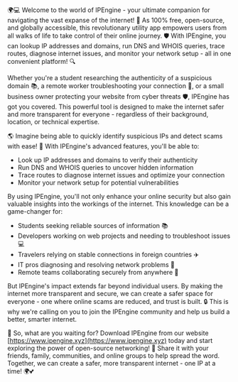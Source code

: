 🌍💻 Welcome to the world of IPEngine - your ultimate companion for navigating the vast expanse of the internet! 📡 As 100% free, open-source, and globally accessible, this revolutionary utility app empowers users from all walks of life to take control of their online journey. 🛡️ With IPEngine, you can lookup IP addresses and domains, run DNS and WHOIS queries, trace routes, diagnose internet issues, and monitor your network setup - all in one convenient platform! 🔍

Whether you're a student researching the authenticity of a suspicious domain 📚, a remote worker troubleshooting your connection 🏢, or a small business owner protecting your website from cyber threats 🛡️, IPEngine has got you covered. This powerful tool is designed to make the internet safer and more transparent for everyone - regardless of their background, location, or technical expertise.

🌎 Imagine being able to quickly identify suspicious IPs and detect scams with ease! 💸 With IPEngine's advanced features, you'll be able to:

* Look up IP addresses and domains to verify their authenticity
* Run DNS and WHOIS queries to uncover hidden information
* Trace routes to diagnose internet issues and optimize your connection
* Monitor your network setup for potential vulnerabilities

By using IPEngine, you'll not only enhance your online security but also gain valuable insights into the workings of the internet. This knowledge can be a game-changer for:

* Students seeking reliable sources of information 📚
* Developers working on web projects and needing to troubleshoot issues 💻
* Travelers relying on stable connections in foreign countries ✈️
* IT pros diagnosing and resolving network problems 🤖
* Remote teams collaborating securely from anywhere 🏢

But IPEngine's impact extends far beyond individual users. By making the internet more transparent and secure, we can create a safer space for everyone - one where online scams are reduced, and trust is built. 🔒 This is why we're calling on you to join the IPEngine community and help us build a better, smarter internet.

🚀 So, what are you waiting for? Download IPEngine from our website [https://www.ipengine.xyz](https://www.ipengine.xyz) today and start exploring the power of open-source networking! 📡 Share it with your friends, family, communities, and online groups to help spread the word. Together, we can create a safer, more transparent internet - one IP at a time! 🌍💕